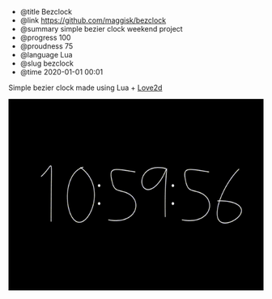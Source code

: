 * @title Bezclock
* @link https://github.com/maggisk/bezclock
* @summary simple bezier clock weekend project
* @progress 100
* @proudness 75
* @language Lua
* @slug bezclock
* @time 2020-01-01 00:01


Simple bezier clock made using Lua + [Love2d](https://love2d.org/)

![](https://raw.githubusercontent.com/maggisk/bezclock/master/demo.gif)
